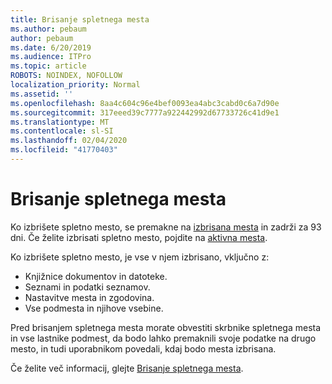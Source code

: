 ```yaml
---
title: Brisanje spletnega mesta
ms.author: pebaum
author: pebaum
ms.date: 6/20/2019
ms.audience: ITPro
ms.topic: article
ROBOTS: NOINDEX, NOFOLLOW
localization_priority: Normal
ms.assetid: ''
ms.openlocfilehash: 8aa4c604c96e4bef0093ea4abc3cabd0c6a7d90e
ms.sourcegitcommit: 317eeed39c7777a922442992d67733726c41d9e1
ms.translationtype: MT
ms.contentlocale: sl-SI
ms.lasthandoff: 02/04/2020
ms.locfileid: "41770403"
---
```

# <a name="delete-a-site"></a>Brisanje spletnega mesta

Ko izbrišete spletno mesto, se premakne na [izbrisana mesta](https://admin.microsoft.com/sharepoint) in zadrži za 93 dni. Če želite izbrisati spletno mesto, pojdite na [aktivna mesta](https://admin.microsoft.com/sharepoint?page=sitemanagement&modern=true). 

Ko izbrišete spletno mesto, je vse v njem izbrisano, vključno z:

- Knjižnice dokumentov in datoteke.
- Seznami in podatki seznamov.
- Nastavitve mesta in zgodovina.
- Vse podmesta in njihove vsebine.

Pred brisanjem spletnega mesta morate obvestiti skrbnike spletnega mesta in vse lastnike podmest, da bodo lahko premaknili svoje podatke na drugo mesto, in tudi uporabnikom povedali, kdaj bodo mesta izbrisana.

Če želite več informacij, glejte [Brisanje spletnega mesta](https://docs.microsoft.com/sharepoint/delete-site-collection).
